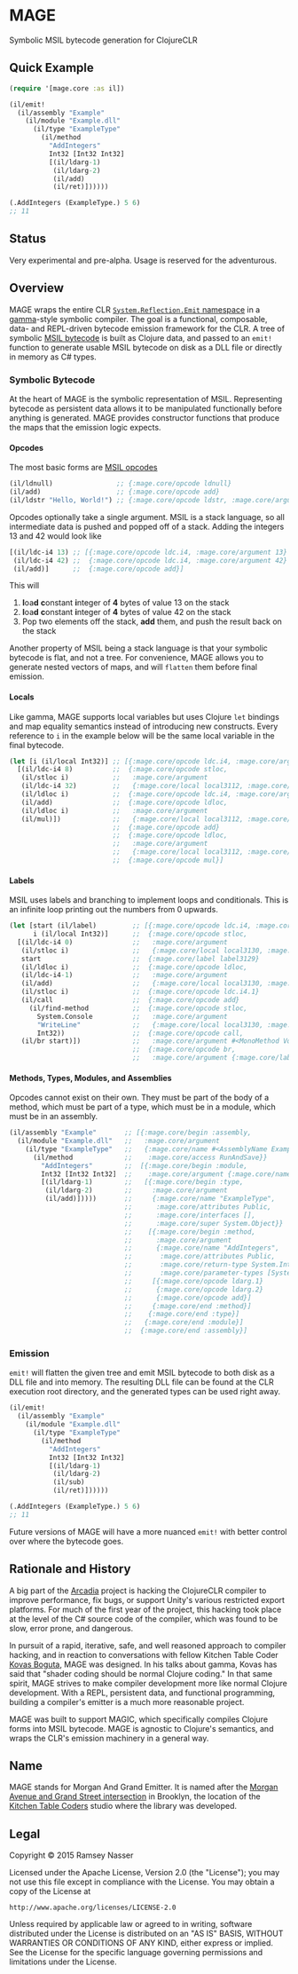 MAGE
====
Symbolic MSIL bytecode generation for ClojureCLR

Quick Example
-------------
```clojure
(require '[mage.core :as il])

(il/emit!
  (il/assembly "Example"
    (il/module "Example.dll"
      (il/type "ExampleType"
        (il/method
          "AddIntegers"
          Int32 [Int32 Int32]
          [(il/ldarg-1)
           (il/ldarg-2)
           (il/add)
           (il/ret)])))))

(.AddIntegers (ExampleType.) 5 6)
;; 11
```

Status
------
Very experimental and pre-alpha. Usage is reserved for the adventurous.

Overview
--------
MAGE wraps the entire CLR [`System.Reflection.Emit` namespace](https://msdn.microsoft.com/en-us/library/system.reflection.emit(v=vs.110).aspx) in a [gamma](https://github.com/kovasb/gamma)-style symbolic compiler. The goal is a functional, composable, data- and REPL-driven bytecode emission framework for the CLR. A tree of symbolic [MSIL bytecode](https://en.wikipedia.org/wiki/Common_Intermediate_Language) is built as Clojure data, and passed to an `emit!` function to generate usable MSIL bytecode on disk as a DLL file or directly in memory as C# types.

### Symbolic Bytecode
At the heart of MAGE is the symbolic representation of MSIL. Representing bytecode as persistent data allows it to be manipulated functionally before anything is generated. MAGE provides constructor functions that produce the maps that the emission logic expects.


#### Opcodes
The most basic forms are [MSIL opcodes](https://msdn.microsoft.com/en-us/library/system.reflection.emit.opcodes(v=vs.110).aspx)

```clojure
(il/ldnull)                ;; {:mage.core/opcode ldnull}
(il/add)                   ;; {:mage.core/opcode add}
(il/ldstr "Hello, World!") ;; {:mage.core/opcode ldstr, :mage.core/argument "Hello, World!"}
```

Opcodes optionally take a single argument. MSIL is a stack language, so all intermediate data is pushed and popped off of a stack. Adding the integers 13 and 42 would look like

```clojure
[(il/ldc-i4 13) ;; [{:mage.core/opcode ldc.i4, :mage.core/argument 13}
 (il/ldc-i4 42) ;;  {:mage.core/opcode ldc.i4, :mage.core/argument 42}
 (il/add)]      ;;  {:mage.core/opcode add}]
 ```

This will

1. **l**oa**d** **c**onstant **i**nteger of **4** bytes of value 13 on the stack
2. **l**oa**d** **c**onstant **i**nteger of **4** bytes of value 42 on the stack
3. Pop two elements off the stack, **add** them, and push the result back on the stack

Another property of MSIL being a stack language is that your symbolic bytecode is flat, and not a tree. For convenience, MAGE allows you to generate nested vectors of maps, and will `flatten` them before final emission.

#### Locals
Like gamma, MAGE supports local variables but uses Clojure `let` bindings and map equality semantics instead of introducing new constructs. Every reference to `i` in the example below will be the same local variable in the final bytecode.

```clojure
(let [i (il/local Int32)] ;; [{:mage.core/opcode ldc.i4, :mage.core/argument 8}
  [(il/ldc-i4 8)          ;;  {:mage.core/opcode stloc,
   (il/stloc i)           ;;   :mage.core/argument
   (il/ldc-i4 32)         ;;   {:mage.core/local local3112, :mage.core/type System.Int32}}
   (il/ldloc i)           ;;  {:mage.core/opcode ldc.i4, :mage.core/argument 32}
   (il/add)               ;;  {:mage.core/opcode ldloc,
   (il/ldloc i)           ;;   :mage.core/argument
   (il/mul)])             ;;   {:mage.core/local local3112, :mage.core/type System.Int32}}
                          ;;  {:mage.core/opcode add}
                          ;;  {:mage.core/opcode ldloc,
                          ;;   :mage.core/argument
                          ;;   {:mage.core/local local3112, :mage.core/type System.Int32}}
                          ;;  {:mage.core/opcode mul}]
```

#### Labels
MSIL uses labels and branching to implement loops and conditionals. This is an infinite loop printing out the numbers from 0 upwards.

```clojure
(let [start (il/label)         ;; [{:mage.core/opcode ldc.i4, :mage.core/argument 0}
      i (il/local Int32)]      ;;  {:mage.core/opcode stloc,
  [(il/ldc-i4 0)               ;;   :mage.core/argument
   (il/stloc i)                ;;   {:mage.core/local local3130, :mage.core/type System.Int32}}
   start                       ;;  {:mage.core/label label3129}
   (il/ldloc i)                ;;  {:mage.core/opcode ldloc,
   (il/ldc-i4-1)               ;;   :mage.core/argument
   (il/add)                    ;;   {:mage.core/local local3130, :mage.core/type System.Int32}}
   (il/stloc i)                ;;  {:mage.core/opcode ldc.i4.1}
   (il/call                    ;;  {:mage.core/opcode add}
     (il/find-method           ;;  {:mage.core/opcode stloc,
       System.Console          ;;   :mage.core/argument
       "WriteLine"             ;;   {:mage.core/local local3130, :mage.core/type System.Int32}}
       Int32))                 ;;  {:mage.core/opcode call,
   (il/br start)])             ;;   :mage.core/argument #<MonoMethod Void WriteLine(Int32)>}
                               ;;  {:mage.core/opcode br,
                               ;;   :mage.core/argument {:mage.core/label label3129}}]
```

#### Methods, Types, Modules, and Assemblies
Opcodes cannot exist on their own. They must be part of the body of a method, which must be part of a type, which must be in a module, which must be in an assembly.

```clojure
(il/assembly "Example"       ;; [{:mage.core/begin :assembly,
  (il/module "Example.dll"   ;;   :mage.core/argument
    (il/type "ExampleType"   ;;   {:mage.core/name #<AssemblyName Example>,
      (il/method             ;;    :mage.core/access RunAndSave}}
        "AddIntegers"        ;;  [{:mage.core/begin :module,
        Int32 [Int32 Int32]  ;;    :mage.core/argument {:mage.core/name "Example.dll"}}
        [(il/ldarg-1)        ;;   [{:mage.core/begin :type,
         (il/ldarg-2)        ;;     :mage.core/argument
         (il/add)]))))       ;;     {:mage.core/name "ExampleType",
                             ;;      :mage.core/attributes Public,
                             ;;      :mage.core/interfaces [],
                             ;;      :mage.core/super System.Object}}
                             ;;    [{:mage.core/begin :method,
                             ;;      :mage.core/argument
                             ;;      {:mage.core/name "AddIntegers",
                             ;;       :mage.core/attributes Public,
                             ;;       :mage.core/return-type System.Int32,
                             ;;       :mage.core/parameter-types [System.Int32, System.Int32]}}
                             ;;     [{:mage.core/opcode ldarg.1}
                             ;;      {:mage.core/opcode ldarg.2}
                             ;;      {:mage.core/opcode add}]
                             ;;     {:mage.core/end :method}]
                             ;;    {:mage.core/end :type}]
                             ;;   {:mage.core/end :module}]
                             ;;  {:mage.core/end :assembly}]
```

### Emission

`emit!` will flatten the given tree and emit MSIL bytecode to both disk as a DLL file and into memory. The resulting DLL file can be found at the CLR execution root directory, and the generated types can be used right away.

```clojure
(il/emit!
  (il/assembly "Example"
    (il/module "Example.dll"
      (il/type "ExampleType"
        (il/method
          "AddIntegers"
          Int32 [Int32 Int32]
          [(il/ldarg-1)
           (il/ldarg-2)
           (il/sub)
           (il/ret)])))))

(.AddIntegers (ExampleType.) 5 6)
;; 11
```

Future versions of MAGE will have a more nuanced `emit!` with better control over where the bytecode goes.

Rationale and History
---------------------
A big part of the [Arcadia](https://github.com/arcadia-unity/Arcadia) project is hacking the ClojureCLR compiler to improve performance, fix bugs, or support Unity's various restricted export platforms. For much of the first year of the project, this hacking took place at the level of the C# source code of the compiler, which was found to be slow, error prone, and dangerous.

In pursuit of a rapid, iterative, safe, and well reasoned approach to compiler hacking, and in reaction to conversations with fellow Kitchen Table Coder [Kovas Boguta](https://github.com/kovasb), MAGE was designed. In his talks about gamma, Kovas has said that "shader coding should be normal Clojure coding." In that same spirit, MAGE strives to make compiler development more like normal Clojure development. With a REPL, persistent data, and functional programming, building a compiler's emitter is a much more reasonable project.

MAGE was built to support MAGIC, which specifically compiles Clojure forms into MSIL bytecode. MAGE is agnostic to Clojure's semantics, and wraps the CLR's emission machinery in a general way.

Name
----
MAGE stands for Morgan And Grand Emitter. It is named after the [Morgan Avenue and Grand Street intersection](https://www.google.com/maps/place/Grand+St+%26+Morgan+Ave,+Brooklyn,+NY+11237/@40.7133714,-73.9348001,17z/data=!3m1!4b1!4m2!3m1!1s0x89c25eab5ea3b021:0x77aaab63f0e3d135) in Brooklyn, the location of the [Kitchen Table Coders](http://kitchentablecoders.com/) studio where the library was developed.

Legal
-----
Copyright © 2015 Ramsey Nasser

Licensed under the Apache License, Version 2.0 (the "License"); you may not use this file except in compliance with the License. You may obtain a copy of the License at

```
http://www.apache.org/licenses/LICENSE-2.0
```

Unless required by applicable law or agreed to in writing, software distributed under the License is distributed on an "AS IS" BASIS, WITHOUT WARRANTIES OR CONDITIONS OF ANY KIND, either express or implied. See the License for the specific language governing permissions and limitations under the License.
